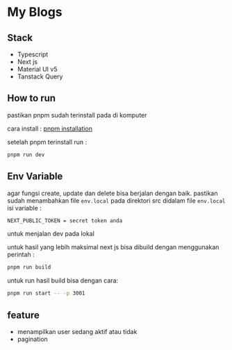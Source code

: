 # My Blogs

## Stack

- Typescript
- Next js
- Material UI v5
- Tanstack Query

## How to run

pastikan pnpm sudah terinstall pada di komputer

cara install :
[pnpm installation](https://pnpm.io/installation)

setelah pnpm terinstall run :

```bash
pnpm run dev
```

## Env Variable

agar fungsi create, update dan delete bisa berjalan dengan baik. pastikan sudah menambahkan file `env.local` pada direktori src
didalam file `env.local` isi variable :

```bash
NEXT_PUBLIC_TOKEN = secret token anda
```

untuk menjalan dev pada lokal

untuk hasil yang lebih maksimal next js bisa dibuild dengan menggunakan perintah :

```bash
pnpm run build
```

untuk run hasil build bisa dengan cara:

```bash
pnpm run start -- -p 3001
```

## feature

- menampilkan user sedang aktif atau tidak
- pagination

